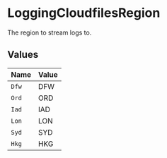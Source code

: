 # LoggingCloudfilesRegion

The region to stream logs to.


## Values

| Name  | Value |
| ----- | ----- |
| `Dfw` | DFW   |
| `Ord` | ORD   |
| `Iad` | IAD   |
| `Lon` | LON   |
| `Syd` | SYD   |
| `Hkg` | HKG   |